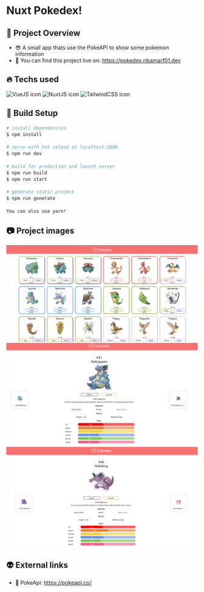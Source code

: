 # Nuxt Pokedex!

## 👀 Project Overview 

- 😎 A small app thats use the PokeAPI to show some pokemon information 
- 🔗 You can find this project live on: https://pokedex.ribamarf01.dev

## 🔥 Techs used

<div style="
    display: inline-block
">
    <img src="https://cdn.jsdelivr.net/gh/devicons/devicon/icons/vuejs/vuejs-original.svg" height="40" width="40" alt="VueJS icon" />
    <img src="https://cdn.jsdelivr.net/gh/devicons/devicon/icons/nuxtjs/nuxtjs-original.svg" height="40" width="40" alt="NuxtJS icon" />
    <img src="https://cdn.jsdelivr.net/gh/devicons/devicon/icons/tailwindcss/tailwindcss-plain.svg" height="40" width="40" alt="TailwindCSS icon" />
</div>

## 🔧 Build Setup 

```bash
# install dependencies
$ npm install

# serve with hot reload at localhost:3000
$ npm run dev

# build for production and launch server
$ npm run build
$ npm run start

# generate static project
$ npm run generate

You can also use yarn!
```

## 📷 Project images

<img src="./github/images/img1.png" alt="project image 1">
<img src="./github/images/img2.png" alt="project image 2">
<img src="./github/images/img3.png" alt="project image 3">

## 👽 External links

- 🔗 PokeApi: https://pokeapi.co/
